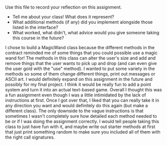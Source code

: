 Use this file to record your reflection on this assignment.

- Tell me about your class! What does it represent?
- What additional methods (if any) did you implement alongside those listed in the interface?
- What worked, what didn't, what advice would you give someone taking this course in the future?

I chose to build a MagicWand class because the different methods in the contract reminded me of some things that you could possible use a magic wand for! The methods in this class can alter the user's size and add and remove things that the user wants to pick up and drop (and can even give the user gold with the "use" method). I wanted to put some variety in the methods so some of them change different things, print out messages or ASCII art. I would definitely expand on this assignment in the future and possibly for my final project. I think it would be really fun to add a point system and turn it into an actual text-based game.
Overall I thought this was a fun assignment even though I was a little intimidated by the lack of instructions at first. Once I got over that, I liked that you can really take it in any direction you want and would definitely do this again (but make a different class). The only downside to the vague instructions is that sometimes I wasn't completely sure how detailed each method needed to be or if I was doing the assignment correctly. I would tell people taking this class to just have fun with it, and maybe write out starter methods at first that just print something random to make sure you included all of them with the right call signatures.